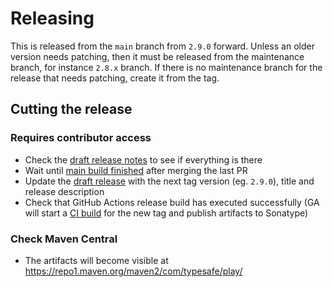 # Releasing

This is released from the `main` branch from `2.9.0` forward. Unless an older version needs patching, then it must be released from the maintenance branch, for instance `2.8.x` branch. If there is no maintenance branch for the release that needs patching, create it from the tag.

## Cutting the release

### Requires contributor access

- Check the [draft release notes](https://github.com/playframework/play-json/releases) to see if everything is there
- Wait until [main build finished](https://github.com/playframework/play-json/actions/workflows/publish.yml) after merging the last PR
- Update the [draft release](https://github.com/playframework/play-json/releases) with the next tag version (eg. `2.9.0`), title and release description
- Check that GitHub Actions release build has executed successfully (GA will start a [CI build](https://github.com/playframework/play-json/actions/workflows/publish.yml) for the new tag and publish artifacts to Sonatype)

### Check Maven Central

- The artifacts will become visible at https://repo1.maven.org/maven2/com/typesafe/play/
